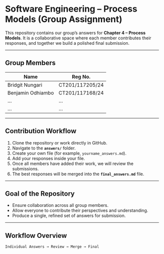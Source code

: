 # Software Engineering – Process Models (Group Assignment)

This repository contains our group’s answers for **Chapter 4 – Process Models**. It is a collaborative space where each member contributes their responses, and together we build a polished final submission.

---

## Group Members

| Name              | Reg No.         |
| ----------------- | --------------- |
| Bridgit Nungari   | CT201/117205/24 |
| Benjamin Odhiambo | CT201/117168/24 |
| …                 | …               |
| …                 | …               |

---

## Contribution Workflow

1. Clone the repository or work directly in GitHub.
2. Navigate to the **`answers/`** folder.
3. Create your own file (for example, `yourname_answers.md`).
4. Add your responses inside your file.
5. Once all members have added their work, we will review the submissions.
6. The best responses will be merged into the **`final_answers.md`** file.

---

## Goal of the Repository

* Ensure collaboration across all group members.
* Allow everyone to contribute their perspectives and understanding.
* Produce a single, refined set of answers for submission.

---

## Workflow Overview

```
Individual Answers → Review → Merge → Final
```
